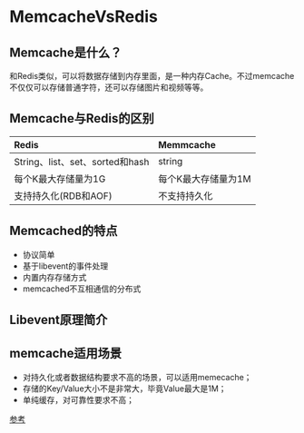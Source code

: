 # MemcacheVsRedis
## Memcache是什么？
和Redis类似，可以将数据存储到内存里面，是一种内存Cache。不过memcache不仅仅可以存储普通字符，还可以存储图片和视频等等。
## Memcache与Redis的区别
Redis|Memmcache
:-|:-
String、list、set、sorted和hash|string
每个K最大存储量为1G|每个K最大存储量为1M
支持持久化(RDB和AOF)|不支持持久化
## Memcached的特点
 - 协议简单 
 - 基于libevent的事件处理 
 - 内置内存存储方式 
 - memcached不互相通信的分布式
## Libevent原理简介
## memcache适用场景
  - 对持久化或者数据结构要求不高的场景，可以适用memecache；
  - 存储的Key/Value大小不是非常大，毕竟Value最大是1M；
  - 单纯缓存，对可靠性要求不高；

[参考](https://www.cnblogs.com/JavaBlackHole/p/7726195.html)